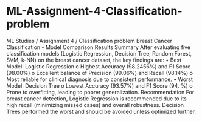 # ML-Assignment-4-Classification-problem
ML Studies / Assignment 4 / Classification problem
Breast Cancer Classification - Model Comparison
Results Summary
After evaluating five classification models (Logistic Regression, Decision Tree, Random Forest, SVM, k-NN) on the breast cancer dataset, the key findings are:
•	Best Model: Logistic Regression
o	Highest Accuracy (98.2456%) and F1 Score (98.00%)
o	Excellent balance of Precision (99.06%) and Recall (98.14%)
o	Most reliable for clinical diagnosis due to consistent performance.
•	Worst Model: Decision Tree
o	Lowest Accuracy (93.57%) and F1 Score (94. %)
o	Prone to overfitting, leading to poorer generalization.
Recommendation
For breast cancer detection, Logistic Regression is recommended due to its high recall (minimizing missed cases) and overall robustness. Decision Trees performed the worst and should be avoided unless optimized further.


